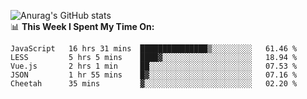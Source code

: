 
![Anurag's GitHub stats](https://github-readme-stats.vercel.app/api?username=supergczh&show_icons=true&theme=radical)
<br />
📊 **This Week I Spent My Time On:**

<!--START_SECTION:waka-->
```text
JavaScript   16 hrs 31 mins  ███████████████▒░░░░░░░░░   61.46 % 
LESS         5 hrs 5 mins    ████▓░░░░░░░░░░░░░░░░░░░░   18.94 % 
Vue.js       2 hrs 1 min     ██░░░░░░░░░░░░░░░░░░░░░░░   07.53 % 
JSON         1 hr 55 mins    █▓░░░░░░░░░░░░░░░░░░░░░░░   07.16 % 
Cheetah      35 mins         ▓░░░░░░░░░░░░░░░░░░░░░░░░   02.20 % 
```
<!--END_SECTION:waka-->
